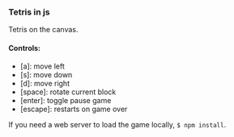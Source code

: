 ### Tetris in js

Tetris on the canvas.

#### Controls:

- [a]: move left
- [s]: move down
- [d]: move right
- [space]: rotate current block
- [enter]: toggle pause game
- [escape]: restarts on game over

If you need a web server to load the game locally, `$ npm install`.
